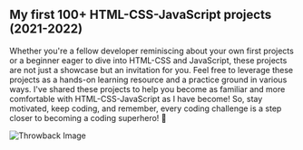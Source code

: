 ## My first 100+ HTML-CSS-JavaScript projects (2021-2022) 

Whether you're a fellow developer reminiscing about your own first projects or a beginner eager to dive into HTML-CSS and JavaScript, these projects are not just a showcase but an invitation for you. Feel free to leverage these projects as a hands-on learning resource and a practice ground in various ways. I've shared these projects to help you become as familiar and more comfortable with HTML-CSS-JavaScript as I have become! So, stay motivated, keep coding, and remember, every coding challenge is a step closer to becoming a coding superhero! 🚀

![Throwback Image](https://github.com/ranawebpro/MyFirst-HTML-CSS-JavaScript-100-Projects_2021-2022-Throwback/blob/main/html-css-js-banner.png?raw=true?)
